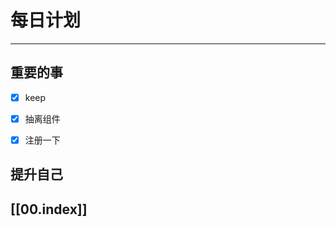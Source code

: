 
# 每日计划
---
## 重要的事

- [x]  keep
- [x]  抽离组件
- [x] 注册一下



## 提升自己

  



## [[00.index]]










